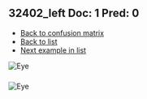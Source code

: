 ## 32402_left Doc: 1 Pred: 0
- [Back to confusion matrix](https://github.com/juliandewit/kaggle_retinopathy/blob/master/matrix.md)
- [Back to list](https://github.com/juliandewit/kaggle_retinopathy/blob/master/lists/10/list.md)
- [Next example in list](https://github.com/juliandewit/kaggle_retinopathy/blob/master/lists/10/32/32418_left.md)

![Eye](https://retinopaty.blob.core.windows.net/size1024/32402_left_1.jpeg)

### 

![Eye]()

